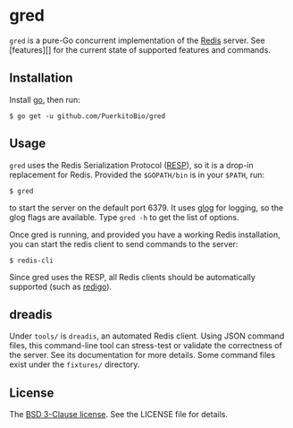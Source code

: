 # gred

`gred` is a pure-Go concurrent implementation of the [Redis][] server. See [features][] for the current state of supported features and commands.

## Installation

Install [go][], then run:

`$ go get -u github.com/PuerkitoBio/gred`

## Usage

`gred` uses the Redis Serialization Protocol ([RESP][]), so it is a drop-in replacement for Redis. Provided the `$GOPATH/bin` is in your `$PATH`, run:

`$ gred`

to start the server on the default port 6379. It uses [glog][] for logging, so the glog flags are available. Type `gred -h` to get the list of options.

Once gred is running, and provided you have a working Redis installation, you can start the redis client to send commands to the server:

`$ redis-cli`

Since gred uses the RESP, all Redis clients should be automatically supported (such as [redigo][]).

## dreadis

Under `tools/` is `dreadis`, an automated Redis client. Using JSON command files, this command-line tool can stress-test or validate the correctness of the server. See its documentation for more details. Some command files exist under the `fixtures/` directory.

## License

The [BSD 3-Clause license][bsd]. See the LICENSE file for details.

[go]: http://golang.org/doc/install
[RESP]: http://redis.io/topics/protocol
[glog]: https://github.com/golang/glog
[Redis]: http://redis.io
[redigo]: https://github.com/garyburd/redigo
[bsd]: http://opensource.org/licenses/BSD-3-Clause
